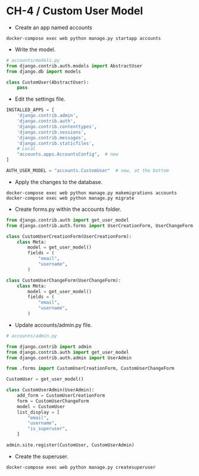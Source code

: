 CH-4 / Custom User Model
========================================================

* Create an app named accounts

```shell
docker-compose exec web python manage.py startapp accounts
```


* Write the model.
```python
# accounts/models.py
from django.contrib.auth.models import AbstractUser
from django.db import models

class CustomUser(AbstractUser):
    pass
```

* Edit the settings file.
```python
INSTALLED_APPS = [
    'django.contrib.admin',
    'django.contrib.auth',
    'django.contrib.contenttypes',
    'django.contrib.sessions',
    'django.contrib.messages',
    'django.contrib.staticfiles',
    # Local
    "accounts.apps.AccountsConfig",  # new
]

AUTH_USER_MODEL = "accounts.CustomUser"  # new, at the bottom
```

* Apply the changes to the database.
```shell
docker-compose exec web python manage.py makemigrations accounts
docker-compose exec web python manage.py migrate
```

* Create forms.py within the accounts folder.
```python
from django.contrib.auth import get_user_model
from django.contrib.auth.forms import UserCreationForm, UserChangeForm

class CustomUserCreationForm(UserCreationForm):
    class Meta:
        model = get_user_model()
        fields = (
            "email",
            "username",
        )

class CustomUserChangeForm(UserChangeForm):
    class Meta:
        model = get_user_model()
        fields = (
            "email",
            "username",
        )
```

* Update accounts/admin.py file.

```python
# accounts/admin.py

from django.contrib import admin
from django.contrib.auth import get_user_model
from django.contrib.auth.admin import UserAdmin

from .forms import CustomUserCreationForm, CustomUserChangeForm

CustomUser = get_user_model()

class CustomUserAdmin(UserAdmin):
    add_form = CustomUserCreationForm
    form = CustomUserChangeForm
    model = CustomUser
    list_display = [
        "email",
        "username",
        "is_superuser",
    ]

admin.site.register(CustomUser, CustomUserAdmin)
```

* Create the superuser.
```shell
docker-compose exec web python manage.py createsuperuser
```